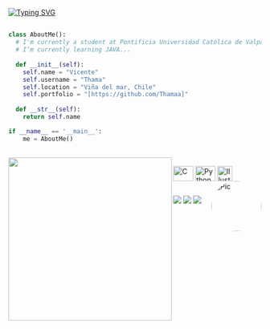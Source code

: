 [![Typing SVG](https://readme-typing-svg.demolab.com?font=Aleo&size=21&pause=1000&width=435&lines=Hola!!!+%F0%9F%91%8B%F0%9F%8F%BB)](https://git.io/typing-svg)
##

```python
class AboutMe():
  # I'm currently a student at Pontificia Universidad Católica de Valparaíso (PUCV).
  # I’m currently learning JAVA...
    
  def __init__(self):
    self.name = "Vicente"
    self.username = "Thama"
    self.location = "Viña del mar, Chile"
    self.portfolio = "[https://github.com/Thamaa]"
  
  def __str__(self):
    return self.name

if __name__ == '__main__':
    me = AboutMe()
```

##
  <div>
  <div align=center>
    <picture>
      <source srcset="https://github-readme-stats.vercel.app/api/top-langs?username=Thamaa&theme=dracula&langs_count=8&layout=compact" media="(prefers-color-scheme: dark)" />
      <source srcset="https://github-readme-stats.vercel.app/api/top-langs?username=Thamaa&langs_count=8&layout=compact" media="(prefers-color-scheme: light), (prefers-color-scheme: no-preference)" />
      <img align="left" width=325 src="https://github-readme-stats.vercel.app/api/top-langs?username=Thamaa&langs_count=8&layout=compact" />
    </picture>
  </div>

<div style="display: inline_block"><br>
  <img align="center" alt="C" height="30" width="40" src="https://cdn.jsdelivr.net/gh/devicons/devicon/icons/c/c-original.svg">
  <img align="center" alt="Python" height="30" width="40" src="https://cdn.jsdelivr.net/gh/devicons/devicon/icons/python/python-original.svg">
  <img align="center" alt="Illustrator" height="30" width="30" src="https://i.imgur.com/IQ9UZ15.png">
  <img align="right" alt="Pic" height="100" style="border-radius:50px;" src="https://i.imgur.com/vdURoGx.png">
</div>

##

<div>
  <a href="https://discord.com/users/527632864624377876" target="_blank"><img src="https://img.shields.io/badge/Discord-7289DA?style=for-the-badge&logo=discord&logoColor=white" target="_blank"></a> 
  <a href = "mailto:vicentecisternas.leon@gmail.com"><img src="https://img.shields.io/badge/-Gmail-FF0000?style=for-the-badge&logo=gmail&logoColor=white" target="_blank"></a>
   <a href="https://x.com/imthamaa" target="_blank"><img src="https://img.shields.io/badge/Twitter%20%2F%20X-202020?style=for-the-badge&logo=x&labelColor=black&link=right&link=left"></a> 
  

</div>
  
